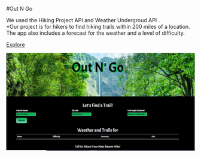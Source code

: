#Out N Go

 We used the Hiking Project API and Weather Undergroud API .  
*Our project is for hikers to find hiking trails within 200 miles of a location. The app also includes a forecast for the weather and a level of difficulty.

[Explore](https://kimberlyhoward.github.io/googligansHikingProject/)

![Screen Shot](/pictures/OutNGo.PNG)
